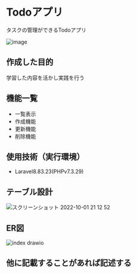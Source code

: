 # Todoアプリ
タスクの管理ができるTodoアプリ

![image](https://user-images.githubusercontent.com/93467733/193407192-47739f38-3233-4189-b35b-3b8a4878b876.png)

## 作成した目的
学習した内容を活かし実践を行う

## 機能一覧
- 一覧表示
- 作成機能
- 更新機能
- 削除機能

## 使用技術（実行環境）
- Laravel8.83.23(PHPv7.3.29)

## テーブル設計
![スクリーンショット 2022-10-01 21 12 52](https://user-images.githubusercontent.com/93467733/193409725-b0548d9f-4033-4d61-803f-4c2f4d974701.png)


## ER図
![index drawio](https://user-images.githubusercontent.com/93467733/193407587-000d10fa-e048-4e4f-8fd4-9f9708d355ae.png)

## 他に記載することがあれば記述する
